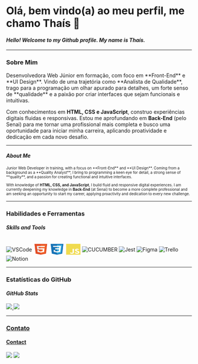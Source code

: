 # Olá, bem vindo(a) ao meu perfil, me chamo Thaís 👋
#### *Hello! Welcome to my Github profile. My name is Thaís.*

---

### Sobre Mim 
<div style="font-size: 14px";>
Desenvolvedora Web Júnior em formação, com foco em **Front-End** e **UI Design**. Vindo de uma trajetória como **Analista de Qualidade**, trago para a programação um olhar apurado para detalhes, um forte senso de **qualidade** e a paixão por criar interfaces que sejam funcionais e intuitivas.

Com conhecimentos em **HTML, CSS e JavaScript**, construo experiências digitais fluidas e responsivas. Estou me aprofundando em **Back-End** (pelo Senai) para me tornar uma profissional mais completa e busco uma oportunidade para iniciar minha carreira, aplicando proatividade e dedicação em cada novo desafio.
</div>

---
#### *About Me*
<div style="font-size: 10px";>
Junior Web Developer in training, with a focus on **Front-End** and **UI Design**. Coming from a background as a **Quality Analyst**, I bring to programming a keen eye for detail, a strong sense of **quality**, and a passion for creating functional and intuitive interfaces.

With knowledge of **HTML, CSS, and JavaScript**, I build fluid and responsive digital experiences. I am currently deepening my knowledge in **Back-End** (at Senai) to become a more complete professional and am seeking an opportunity to start my career, applying proactivity and dedication to every new challenge.
</div>

---
### Habilidades e Ferramentas 
#### *Skills and Tools*

<div style="display: inline_block"><br>
<img align="center" alt="VSCode" height="30" width="40"src="https://cdn.jsdelivr.net/gh/devicons/devicon@latest/icons/vscode/vscode-original-wordmark.svg"/>
<img align="center" alt="HTML" height="30" width="40" src="https://raw.githubusercontent.com/devicons/devicon/master/icons/html5/html5-original.svg">
<img align="center" alt="CSS" height="30" width="40" src="https://raw.githubusercontent.com/devicons/devicon/master/icons/css3/css3-original.svg">
<img align="center" alt="JS" height="30" width="40" src="https://raw.githubusercontent.com/devicons/devicon/master/icons/javascript/javascript-plain.svg">
 
  <img align="center" alt="CUCUMBER" height="30" width="40" src="https://cdn.jsdelivr.net/gh/devicons/devicon@latest/icons/cucumber/cucumber-plain.svg"/>
  <img align="center" alt="Jest" height="30" width="40" src="https://cdn.jsdelivr.net/gh/devicons/devicon@latest/icons/jest/jest-plain.svg"/>
  <img align="center" alt="Figma" height="30" width="40" src="https://cdn.jsdelivr.net/gh/devicons/devicon@latest/icons/figma/figma-original.svg" />
  <img align="center" alt="Trello" height="30" width="40" src="https://cdn.jsdelivr.net/gh/devicons/devicon@latest/icons/trello/trello-original.svg" />
  <img align="center" alt="Notion" height="30" width="40" src="https://cdn.jsdelivr.net/gh/devicons/devicon@latest/icons/notion/notion-original.svg" />       
  </div>


---
### Estatísticas do GitHub
#### *GitHub Stats*
<div>
  <a href="https://github.com/ThaVieiras">
  <img height="180px" src="https://github-readme-stats.vercel.app/api?username=ThaVieiras&show_icons=true&theme=ayu-mirage&include_all_commits=true&count_private=true"/>
  <img height="180px" src="https://github-readme-stats.vercel.app/api/top-langs/?username=ThaVieiras&layout=compact&langs_count=6&theme=ayu-mirage"/>
</div>

---

### Contato
#### Contact
<div>
  <a href="https://www.linkedin.com/in/thaisvieiras" target="_blank"><img src="https://img.shields.io/badge/LinkedIn-blue?logo=LinkedIn&style=for-the-badge"></a>
  <a href="mailto:tvs01@hotmail.com"><img src="https://img.shields.io/badge/Microsoft_Outlook-0078D4?style=for-the-badge&logo=microsoft-outlook&logoColor=white"></a>
  </div>
